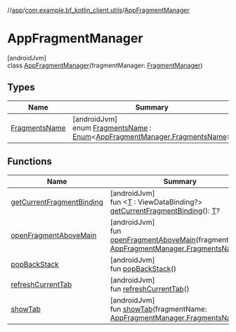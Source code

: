//[app](../../../index.md)/[com.example.bf_kotlin_client.utils](../index.md)/[AppFragmentManager](index.md)

# AppFragmentManager

[androidJvm]\
class [AppFragmentManager](index.md)(fragmentManager: [FragmentManager](https://developer.android.com/reference/kotlin/androidx/fragment/app/FragmentManager.html))

## Types

| Name | Summary |
|---|---|
| [FragmentsName](-fragments-name/index.md) | [androidJvm]<br>enum [FragmentsName](-fragments-name/index.md) : [Enum](https://kotlinlang.org/api/latest/jvm/stdlib/kotlin/-enum/index.html)&lt;[AppFragmentManager.FragmentsName](-fragments-name/index.md)&gt; |

## Functions

| Name | Summary |
|---|---|
| [getCurrentFragmentBinding](get-current-fragment-binding.md) | [androidJvm]<br>fun &lt;[T](get-current-fragment-binding.md) : ViewDataBinding?&gt; [getCurrentFragmentBinding](get-current-fragment-binding.md)(): [T](get-current-fragment-binding.md)? |
| [openFragmentAboveMain](open-fragment-above-main.md) | [androidJvm]<br>fun [openFragmentAboveMain](open-fragment-above-main.md)(fragmentName: [AppFragmentManager.FragmentsName](-fragments-name/index.md)) |
| [popBackStack](pop-back-stack.md) | [androidJvm]<br>fun [popBackStack](pop-back-stack.md)() |
| [refreshCurrentTab](refresh-current-tab.md) | [androidJvm]<br>fun [refreshCurrentTab](refresh-current-tab.md)() |
| [showTab](show-tab.md) | [androidJvm]<br>fun [showTab](show-tab.md)(fragmentName: [AppFragmentManager.FragmentsName](-fragments-name/index.md)) |
